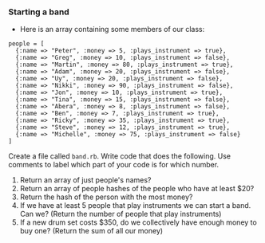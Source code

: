 ### Starting a band

- Here is an array containing some members of our class:

```
people = [
  {:name => "Peter", :money => 5, :plays_instrument => true},
  {:name => "Greg", :money => 10, :plays_instrument => false},
  {:name => "Martin", :money => 80, :plays_instrument => true},
  {:name => "Adam", :money => 20, :plays_instrument => false},
  {:name => "Uy", :money => 20, :plays_instrument => false},
  {:name => "Nikki", :money => 90, :plays_instrument => false},
  {:name => "Jon", :money => 10, :plays_instrument => true},
  {:name => "Tina", :money => 15, :plays_instrument => false},
  {:name => "Abera", :money => 8, :plays_instrument => false},
  {:name => "Ben", :money => 7, :plays_instrument => true},
  {:name => "Ricky", :money => 35, :plays_instrument => true},
  {:name => "Steve", :money => 12, :plays_instrument => true},
  {:name => "Michelle", :money => 75, :plays_instrument => false}
]
```

Create a file called `band.rb`. Write code that does the following. Use comments to label which part of your code is for which number.

1. Return an array of just people's names?
2. Return an array of people hashes of the people who have at least $20?
3. Return the hash of the person with the most money?
4. If we have at least 5 people that play instruments we can start a band. Can we? (Return the number of people that play instruments)
5. If a new drum set costs $350, do we collectively have enough money to buy one? (Return the sum of all our money)
